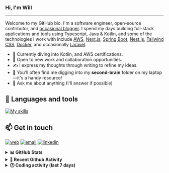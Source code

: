 ### Hi, I'm Will

---

Welcome to my GitHub bio. I'm a software engineer, open-source contributor, and [occasional blogger][blog]. I spend my days building full-stack applications and tools using Typescript, Java & Kotlin, and some of the technologies I work with include [AWS](https://aws.amazon.com/fr/), [Next.js](https://nextjs.org/), [Spring Boot](https://spring.io/projects/spring-boot), [Nest.js](https://nestjs.com/), [Tailwind CSS](https://github.com/tailwindlabs/tailwindcss), [Docker](https://www.docker.com/), and occasionally [Laravel](https://laravel.com/).

- 🔭 Currently diving into Kotlin, and AWS certifications.
- 👯 Open to new work and collaboration opportunities.
- ✍️ I express my thoughts through writing to refine my ideas.
- 🧠 You'll often find me digging into my **second-brain** folder on my laptop—it's a handy resource!
- 💬 Ask me about anything (I'll answer if possible)

## 🎨 Languages and tools

[![My skills](https://skillicons.dev/icons?i=typescript,js,nodejs,nest,java,kotlin,spring,python,fastapi,django,aws,docker,vscode,idea,tailwind&perline=15)](https://wilfriedago.dev/about#skills)

## 📫 Get in touch
[![web](https://img.shields.io/badge/WEBSITE-12100E?logo=google-earth&color=282A36)][website]
[![email](https://img.shields.io/badge/MAIL-12100E?logo=mailgun&color=282A36)][mail]
[![linkedin](https://img.shields.io/badge/LINKEDIN-12100E?logo=linkedin&color=282A36)][linkedin]


<details>
  <summary><b>📊 GitHub Stats</b></summary>
	<br/>
	<p align="left">
		<img width="49.5%" src="https://github-readme-stats.vercel.app/api?username=wilfriedago&show_icons=true&count_private=true&title_color=10b981&icon_color=10b981&theme=react&hide_border=true" />
		<img width="49.5%" src="https://streak-stats.demolab.com/?user=wilfriedago&hide_border=true&theme=react&ring=10b981&fire=fff&currStreakNum=fff&sideLabels=10b981&currStreakLabel=10b981&sideNums=fff" />
	</p>
</details>

<details>
  <summary><b>📅 Recent Github Activity</b></summary>
	<br>

<!--RECENT_ACTIVITY:last_update-->
Last Updated: Tuesday, September 2nd, 2025, 4:19:32 AM
<!--RECENT_ACTIVITY:last_update_end-->

<!--RECENT_ACTIVITY:start-->
1. ⬆️ Pushed 3 commit(s) to [wilfriedago/next-todo-app-frontend](https://github.com/wilfriedago/next-todo-app-frontend)<br>
2. ⬆️ Pushed 4 commit(s) to [wilfriedago/next-todo-app-frontend](https://github.com/wilfriedago/next-todo-app-frontend)<br>
3. ⬆️ Pushed 1 commit(s) to [wilfriedago/next-todo-app-frontend](https://github.com/wilfriedago/next-todo-app-frontend)<br>
4. 📔 Created new repository [wilfriedago/expenses-tracker-app-backend](https://github.com/wilfriedago/expenses-tracker-app-backend)<br>
5. ⬆️ Pushed 1 commit(s) to [wilfriedago/next-todo-app-frontend](https://github.com/wilfriedago/next-todo-app-frontend)<br>
<!--RECENT_ACTIVITY:end-->
</details>

<details>
  <summary><b>🕐 Coding activity (last 7 days)</b></summary>
	<br>

<!--START_SECTION:waka-->

```python
Total Time: 16 hrs 54 mins

Java              5 hrs 30 mins   ████████░░░░░░░░░░░░░░░░░   32.29 %
Groovy            1 hr 10 mins    █▓░░░░░░░░░░░░░░░░░░░░░░░   06.88 %
Docker            55 mins         █▒░░░░░░░░░░░░░░░░░░░░░░░   05.39 %
Gradle            39 mins         █░░░░░░░░░░░░░░░░░░░░░░░░   03.89 %
TypeScript        36 mins         █░░░░░░░░░░░░░░░░░░░░░░░░   03.58 %
XML               13 mins         ▒░░░░░░░░░░░░░░░░░░░░░░░░   01.33 %
Other             10 mins         ▒░░░░░░░░░░░░░░░░░░░░░░░░   01.02 %
```

<!--END_SECTION:waka-->
</details>

[website]: https://wilfriedago.me
[linkedin]: https://linkedin.com/in/wilfriedago
[blog]: https://wilfriedago.me/blog
[mail]: mailto:hello@wilfriedago.me
